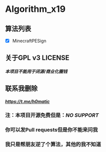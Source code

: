 # Algorithm_x19

## 算法列表
- [x]  MinecraftPESign

## 关于GPL v3 LICENSE
##### 本项目不能用于闭源/商业化圈钱

## 联系我删除
##### https://t.me/h0matic





### 注：本项目开源免费但是：*NO SUPPORT* 
### 你可以发Pull requests但是你不能来问我
### 我只是帮朋友逆了个算法，其他的我不知道
